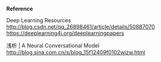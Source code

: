 

**Reference**

Deep Learning Resources
http://blog.csdn.net/qq_26898461/article/details/50887070
https://deeplearning4j.org/deeplearningpapers

浅析 | A Neural Conversational Model
http://blog.sina.com.cn/s/blog_15f12409f0102wizw.html